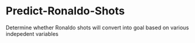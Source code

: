 # Predict-Ronaldo-Shots
Determine whether Ronaldo shots will convert into goal based on various indepedent variables

